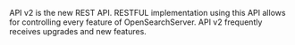 API v2 is the new REST API. RESTFUL implementation using this API allows for controlling every feature of OpenSearchServer. API v2 frequently receives upgrades and new features.
